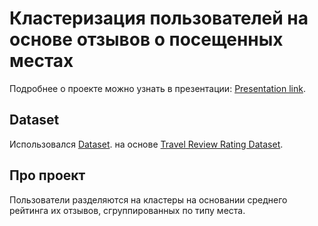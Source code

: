 # Кластеризация пользователей на основе отзывов о посещенных местах

Подробнее о проекте можно узнать в презентации: [Presentation link](https://github.com/sasaafanaseva/ml_project/blob/main/MLProject.pdf).

## Dataset
Использовался  [Dataset](https://github.com/sasaafanaseva/ml_project/blob/main/google_review_ratings.csv).
на основе [Travel Review Rating Dataset](https://www.kaggle.com/datasets/wirachleelakiatiwong/travel-review-rating-dataset).

## Про проект
Пользователи разделяются на кластеры на основании среднего рейтинга их отзывов, сгруппированных по типу места.
